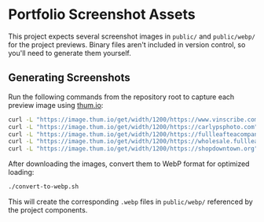 # Portfolio Screenshot Assets

This project expects several screenshot images in `public/` and `public/webp/` for the project previews. Binary files aren't included in version control, so you'll need to generate them yourself.

## Generating Screenshots

Run the following commands from the repository root to capture each preview image using [thum.io](https://image.thum.io/):

```bash
curl -L "https://image.thum.io/get/width/1200/https://www.vinscribe.com" -o public/vinscribe.png
curl -L "https://image.thum.io/get/width/1200/https://carlypsphoto.com" -o public/carlypsphoto.png
curl -L "https://image.thum.io/get/width/1200/https://fullleafteacompany.com" -o public/fullleaftea.png
curl -L "https://image.thum.io/get/width/1200/https://wholesale.fullleafteacompany.com" -o public/fullleafwholesale.png
curl -L "https://image.thum.io/get/width/1200/https://shopdowntown.org" -o public/shopdowntown.png
```

After downloading the images, convert them to WebP format for optimized loading:

```bash
./convert-to-webp.sh
```

This will create the corresponding `.webp` files in `public/webp/` referenced by the project components.

